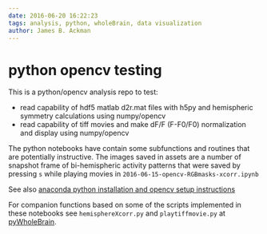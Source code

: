 ```yaml
---
date: 2016-06-20 16:22:23  
tags: analysis, python, wholeBrain, data visualization  
author: James B. Ackman  
---
```


# python opencv testing

This is a python/opencv analysis repo to test:  

* read capability of hdf5 matlab d2r.mat files with h5py and hemispheric symmetry calculations using numpy/opencv
* read capability of tiff movies and make dF/F (F-F0/F0) normalization and display using numpy/opencv

The python notebooks have contain some subfunctions and routines that are potentially instructive. The images saved in assets are a number of snapshot frame of bi-hemispheric activity patterns that were saved by pressing `s` while playing movies in `2016-06-15-opencv-RGBmasks-xcorr.ipynb`

See also [anaconda python installation and opencv setup instructions](http://ackmanlab.com/2016/06/20/install-ipython.html)

For companion functions based on some of the scripts implemented in these notebooks see `hemisphereXcorr.py` and `playtiffmovie.py` at [pyWholeBrain](https://github.com/ackmanlab/pyWholeBrain).
